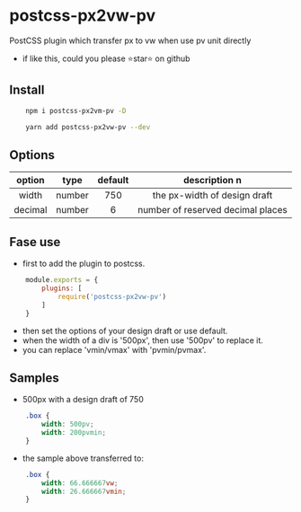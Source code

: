 # postcss-px2vw-pv

PostCSS plugin which transfer px to vw when use pv unit directly

* if like this, could you please ⭐️star⭐ on github

## Install

```bash
    npm i postcss-px2vm-pv -D
```

```bash
    yarn add postcss-px2vw-pv --dev
```

## Options

| option | type | default | description n
|:---:|:---:|:---:|:---:|
| width | number | 750 | the px-width of design draft |
| decimal | number | 6 | number of reserved decimal places |

## Fase use

* first to add the plugin to postcss.

```js
    module.exports = {
        plugins: [
            require('postcss-px2vw-pv')
        ]
    }
```

* then set the options of your design draft or use default.
* when the width of a div is '500px', then use '500pv' to replace it.
* you can replace 'vmin/vmax' with 'pvmin/pvmax'.

## Samples

* 500px with a design draft of 750

```css
    .box {
        width: 500pv;
        width: 200pvmin;
    }
```

* the sample above transferred to:

```css
    .box {
        width: 66.666667vw;
        width: 26.666667vmin;
    }
```
